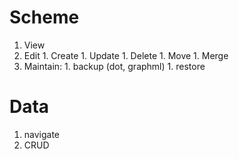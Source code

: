 # Scheme #

  1. View
  1. Edit
    1. Create
    1. Update
    1. Delete
    1. Move
    1. Merge
  1. Maintain:
    1. backup (dot, graphml)
    1. restore

# Data #
  1. navigate
  1. CRUD